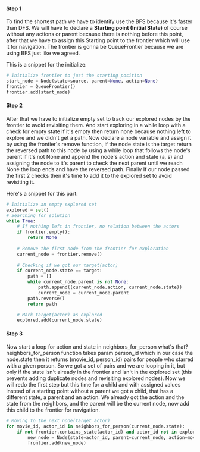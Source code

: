 #### Step 1

To find the shortest path we have to identify use the BFS because it's faster than DFS. We will have to declare a **Starting point (Initial State)** of course without any actions or parent because there is nothing before this point, after that we have to assign this Starting point to the frontier which will use it for navigation. The frontier is gonna be QueueFrontier because we are using BFS just like we agreed.

This is a snippet for the initialize:

```python
# Initialize frontier to just the starting position
start_node = Node(state=source, parent=None, action=None)
frontier = QueueFrontier()
frontier.add(start_node)
```

#### Step 2

After that we have to initialize empty set to track our explored nodes by the frontier to avoid revisiting them. And start exploring in a while loop with a check for empty state if it's empty then return none because nothing left to explore and we didn't get a path. Now declare a node variable and assign it by using the frontier's remove function, if the node state is the target return the reversed path to this node by using a while loop that follows the node's parent if it's not None and append the node's action and state (a, s) and assigning the node to it's parent to check the next parent until we reach None the loop ends and have the reversed path. Finally If our node passed the first 2 checks then it's time to add it to the explored set to avoid revisiting it.

Here's a snippet for this part:

```python
# Initialize an empty explored set
explored = set()
# Searching for solution
while True:
	# If nothing left in frontier, no relation between the actors
	if frontier.empty():
		return None
		
	# Remove the first node from the frontier for exploration
	current_node = frontier.remove()
	
	# Checking if we got our target(actor)
	if current_node.state == target:
		path = []
		while current_node.parent is not None:
			path.append((current_node.action, current_node.state))
			current_node = current_node.parent
		path.reverse()
		return path

	# Mark target(actor) as explored
	explored.add(current_node.state)
```

#### Step 3

 Now start a loop for action and state in neighbors_for_person what's that? neighbors_for_person function takes param person_id which in our case the node.state then it returns (movie_id, person_id) pairs for people who starred with a given person. So we got a set of pairs and we are looping in it, but only if the state isn't already in the frontier and isn't in the explored set (this prevents adding duplicate nodes and revisiting explored nodes). Now we will redo the first step but this time for a child and with assigned values instead of a starting point without a parent we got a child, that has a different state, a parent and an action. We already got the action and the state from the neighbors, and the parent will be the current node, now add this child to the frontier for navigation.

```python
# Moving to the next node(target_actor)
for movie_id, actor_id in neighbors_for_person(current_node.state):
	if not frontier.contains_state(actor_id) and actor_id not in explored:
		new_node = Node(state=actor_id, parent=current_node, action=movie_id)
		frontier.add(new_node)
```